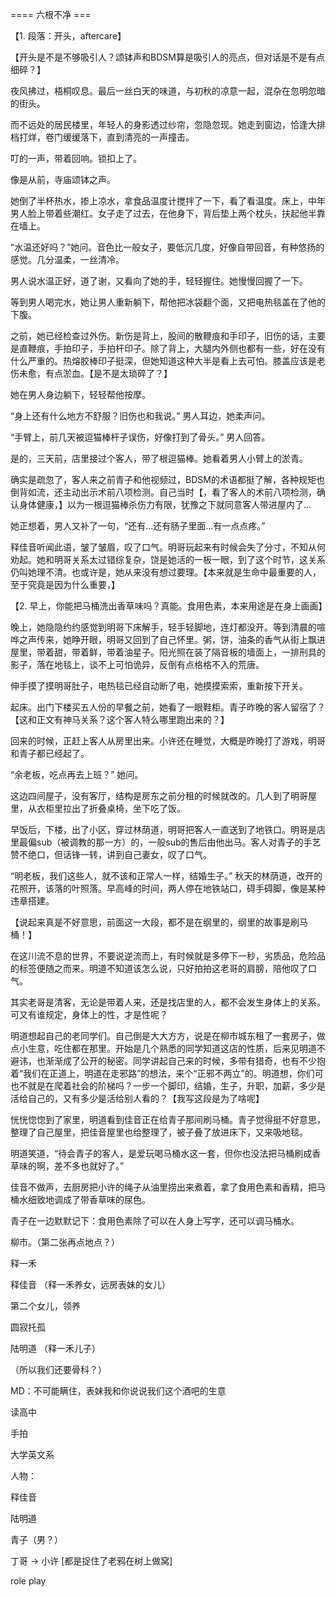 


==== 六根不净  ===


【1. 段落：开头，aftercare】

【开头是不是不够吸引人？颂钵声和BDSM算是吸引人的亮点，但对话是不是有点细碎？】

夜风拂过，梧桐叹息。最后一丝白天的味道，与初秋的凉意一起，混杂在忽明忽暗的街头。

而不远处的居民楼里，年轻人的身影透过纱帘，忽隐忽现。她走到窗边，恰逢大排档打烊，卷门缓缓落下，直到清亮的一声撞击。

叮的一声，带着回响。锁扣上了。

像是从前，寺庙颂钵之声。

她倒了半杯热水，掺上凉水，拿食品温度计搅拌了一下，看了看温度。床上，中年男人脸上带着些潮红。女子走了过去，在他身下，背后垫上两个枕头，扶起他半靠在墙上。

“水温还好吗？”她问。音色比一般女子，要低沉几度，好像自带回音，有种悠扬的感觉。几分温柔，一丝清冷。

男人说水温正好，道了谢，又看向了她的手，轻轻握住。她慢慢回握了一下。

等到男人喝完水，她让男人重新躺下，帮他把冰袋翻个面，又把电热毯盖在了他的下腹。

之前，她已经检查过外伤。新伤是背上，股间的散鞭痕和手印子，旧伤的话，主要是直鞭痕，手拍印子，手拍杆印子。除了背上，大腿内外侧也都有一些，好在没有什么严重的。热熔胶棒印子挺深，但她知道这种大半是看上去可怕。膝盖应该是老伤未愈，有点淤血。【是不是太琐碎了？】

她在男人身边躺下，轻轻帮他按摩。

“身上还有什么地方不舒服？旧伤也和我说。” 男人耳边，她柔声问。

“手臂上，前几天被逗猫棒杆子误伤，好像打到了骨头。” 男人回答。

是的，三天前，店里接过个客人，带了根逗猫棒。她看着男人小臂上的淤青。

确实是疏忽了，客人来之前青子和他视频过，BDSM的术语都挺了解，各种规矩也倒背如流，还主动出示术前八项检测。自己当时【，看了客人的术前八项检测，确认身体健康，】以为一根逗猫棒杀伤力有限，犹豫之下就同意客人带进屋内了…

她正想着，男人又补了一句，“还有...还有肠子里面…有一点点疼。”

释佳音听闻此语，皱了皱眉，叹了口气。明哥玩起来有时候会失了分寸，不知从何劝起。她和明哥关系太过错综复杂，饶是她活的一板一眼，到了这个时节，这关系仍叫她理不清。也或许是，她从来没有想过要理。【本来就是生命中最重要的人，至于究竟是因为什么重要，】

【2. 早上，你能把马桶洗出香草味吗？真能。食用色素，本来用途是在身上画画】

晚上，她隐隐约约感觉到明哥下床解手，轻手轻脚地，连灯都没开。等到清晨的喧哗之声传来，她睁开眼，明哥又回到了自己怀里。粥，饼，油条的香气从街上飘进屋里，带着甜，带着鲜，带着油星子。阳光照在装了隔音板的墙面上，一排刑具的影子，落在地毯上，谈不上可怕诡异，反倒有点格格不入的荒唐。

伸手摸了摸明哥肚子，电热毯已经自动断了电，她摸摸索索，重新按下开关。

起床。出门下楼买五人份的早餐之前，她看了一眼鞋柜。青子昨晚的客人留宿了？【这和正文有神马关系？这个客人特么哪里跑出来的？】

回来的时候，正赶上客人从房里出来。小许还在睡觉，大概是昨晚打了游戏，明哥和青子都已经起了。

“余老板，吃点再去上班？” 她问。

这边四间屋子，没有客厅，结构是房东之前分租的时候就改的。几人到了明哥屋里，从衣柜里拉出了折叠桌椅，坐下吃了饭。

早饭后，下楼，出了小区，穿过林荫道，明哥把客人一直送到了地铁口。明哥是店里最偏sub（被调教的那一方）的，一般sub的售后由他出马。客人对青子的手艺赞不绝口，但话锋一转，讲到自己妻女，叹了口气。

“明老板，我们这些人，就不该和正常人一样，结婚生子。” 秋天的林荫道，改开的花照开，该落的叶照落。早高峰的时间，两人停在地铁站口，碍手碍脚，像是某种违章搭建。

【说起来真是不好意思，前面这一大段，都不是在纲里的，纲里的故事是刷马桶！】

在这川流不息的世界，不要说逆流而上，有时候就是多停下一秒，劣质品，危险品的标签便随之而来。明道不知道该怎么说，只好拍拍这老哥的肩膀，陪他叹了口气。

其实老哥是清客，无论是带着人来，还是找店里的人，都不会发生身体上的关系。可又有谁规定，身体上的性，才是性呢？

明道想起自己的老同学们。自己倒是大大方方，说是在柳市城东租了一套房子，做点小生意，吃住都在那里。开始是几个熟悉的同学知道这店的性质，后来见明道不避讳，也渐渐成了公开的秘密。同学讲起自己来的时候，多带有猎奇，也有不少抱着“我们在正道上，明道在走邪路”的想法，来个“正邪不两立”的。明道想，你们可也不就是在爬着社会的阶梯吗？一步一个脚印，结婚，生子，升职，加薪，多少是活给自己的，又有多少是活给别人看的？【我写这段是为了啥呢】

恍恍惚惚到了家里，明道看到佳音正在给青子那间刷马桶。青子觉得挺不好意思，整理了自己屋里，把佳音屋里也给整理了，被子叠了放进床下，又来吸地毯。

明道笑道，“待会青子的客人，是爱玩喝马桶水这一套，但你也没法把马桶刷成香草味的啊，差不多也就好了。”

佳音不做声，去厨房把小许的绳子从油里捞出来煮着，拿了食用色素和香精，把马桶水细致地调成了带香草味的尿色。

青子在一边默默记下：食用色素除了可以在人身上写字，还可以调马桶水。

柳市。（第二张再点地点？）

释一禾

释佳音 （释一禾养女，远房表妹的女儿）

第二个女儿，领养

圆寂托孤

陆明道 （释一禾儿子）

（所以我们还要骨科？）

MD：不可能瞒住，表妹我和你说说我们这个酒吧的生意

读高中

手拍

大学英文系

人物：

释佳音

陆明道

青子（男？）

丁哥 -> 小许 [都是捉住了老鸦在树上做窝]

role play